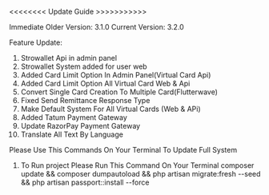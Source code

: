 <<<<<<<< Update Guide >>>>>>>>>>>

Immediate Older Version: 3.1.0
Current Version: 3.2.0

Feature Update:
1. Strowallet Api in admin panel
2. Strowallet System added for user web
3. Added Card Limit Option In Admin Panel(Virtual Card Api)
4. Added Card Limit Option All Virtual Card Web & Api
5. Convert Single Card Creation To Multiple Card(Flutterwave)
6. Fixed Send Remittance Response Type
7. Make Default System For All Virtual Cards (Web & APi)
8. Added Tatum Payment Gateway
9. Update RazorPay Payment Gateway
10. Translate All Text By Language




Please Use This Commands On Your Terminal To Update Full System
1. To Run project Please Run This Command On Your Terminal
    composer update && composer dumpautoload && php artisan migrate:fresh --seed && php artisan passport::install --force
